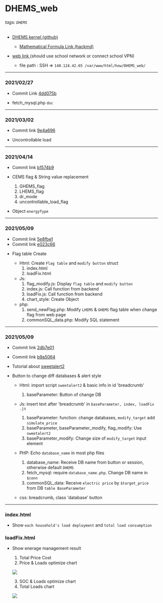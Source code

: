 # DHEMS_web

###### tags: `DHEMS`

* [DHEMS kernel (github)](https://github.com/colin861209/DHEMS)
  * [Mathematical Formula Link (hackmd)](https://hackmd.io/pvujnbJeQf6bXQqIibQXXQ)
  
* [web link ](http://140.124.42.70:3332/how/DHEMS_web/loadFix.html)  (should use school network or connect school VPN)
  * file path : SSH =>  `140.124.42.65 /var/www/html/how/DHEMS_web/`
  
---
### 2021/02/27

+ Commit Link [4dd075b](https://github.com/colin861209/DHEMS_web/commit/4dd075bf710873c4b325f7c8ce930ba8448cad20)

* fetch_mysql.php `doc`

---
### 2021/03/02

+ Commit link [9e4a696](https://github.com/colin861209/DHEMS_web/commit/9e4a696060b4d9690d4daa88a13c32e667f74428)

* Uncontrollable load

---
### 2021/04/14

+ Commit link [b1574b9](https://github.com/colin861209/DHEMS_web/commit/b1574b90fb9eb947e7561e42c1dce07ede0c4726)

* CEMS flag & String value replacement

	1. GHEMS_flag
	2. LHEMS_flag
	3. dr_mode
	4. uncontrollable_load_flag
	
 * Object `energyType`
 
---
### 2021/05/09

+ Commit link [5e8fbe1](https://github.com/colin861209/DHEMS_web/commit/5e8fbe199a186d59400b1c17248b42cf36bf85ae)
+ Commit link [e023c66](https://github.com/colin861209/DHEMS_web/commit/e023c6630a1531bebff71a4e71081a257488481f)

* Flag table Create

	* Html: Create `Flag table` and `modify button` struct
		1. index.html
		2. loadFix.html
	* Js: 
		1. flag_modify.js: Display `flag table` and `modify button`
		2. index.js: Call function from backend
		3. loadFix.js: Call function from backend
		4. chart_style: Create Object
	* php:
		1. send_newFlag.php: Modify `LHEMS` & `GHEMS` flag table when change flag from web page
		2. commonSQL_data.php: Modify SQL statement

---
### 2021/05/09

+ Commit link [2db7e01](https://github.com/colin861209/DHEMS_web/commit/2db7e01a3bc81e9becdec4a898ebdbb1d88a6601)
+ Commit link [b9a5064](https://github.com/colin861209/DHEMS_web/commit/b9a5064295e71885fc1411f78b3d723b1de7add2)
+ Tutorial about [sweetalert2](https://sweetalert2.github.io)

+ Button to change diff databases & alert style

	* Html: import script `sweetalert2` & basic info in id 'breadcrumb'
		1. baseParameter: Button of change DB

	* Js: insert text after 'breadcrumb' in `baseParameter, index, loadFix .js`
		1. baseParameter:  function: change databases, `modify_target` add `simulate_price`
		2. baseParameter, baseParameter_modify, flag_modify: Use `sweetalert2`
		3. baseParameter_modify: Change size of `modify_target` input element

	* PHP: Echo `database_name` in most php files
		1. database_name: Receive DB name from button or session, otherwise default `DHEMS`
		2. fetch_mysql: require `database_name.php`. Change DB name in `$conn`
		3. commonSQL_data: Receive `electric price` by `$target_price` from DB `table BaseParameter`

	* css: breadcrumb, class 'database' button

---

### index.html

* Show `each household's load deployment` and `total load consumption`

### loadFix.html

* Show enerage management result
    
    1. Total Price Cost
    2. Price & Loads optimize chart

    ![](https://i.imgur.com/IHWCP2O.png)
    
    3. SOC & Loads optimize chart
    4. Total Loads chart

    ![](https://i.imgur.com/HBL4TeG.jpg)
